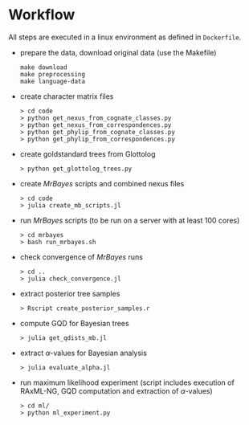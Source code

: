 # Workflow

All steps are executed in a linux environment as defined in `Dockerfile`.

- prepare the data, download original data (use the Makefile)
  ```{bash}
  make download
  make preprocessing
  make language-data
  ```

- create character matrix files

  ```{bash}
  > cd code
  > python get_nexus_from_cognate_classes.py
  > python get_nexus_from_correspondences.py  
  > python get_phylip_from_cognate_classes.py  
  > python get_phylip_from_correspondences.py
  ```

- create goldstandard trees from Glottolog

  ```{shell}
  > python get_glottolog_trees.py
  ```

- create *MrBayes* scripts and combined nexus files

  ```{shell}
  > cd code
  > julia create_mb_scripts.jl
  ```

- run *MrBayes* scripts (to be run on a server with at least 100 cores)

  ```{shell}
  > cd mrbayes
  > bash run_mrbayes.sh
  ```

- check convergence of *MrBayes* runs

  ```{shell}
  > cd ..
  > julia check_convergence.jl
  ```

- extract posterior tree samples

  ```{shell}
  > Rscript create_posterior_samples.r
  ```

- compute GQD for Bayesian trees

  ```{shell}
  > julia get_qdists_mb.jl
  ```

- extract $\alpha$-values for Bayesian analysis

  ```
  > julia evaluate_alpha.jl
  ```

- run maximum likelihood experiment (script includes execution of RAxML-NG, GQD computation and extraction of $\alpha$-values)

  ```
  > cd ml/
  > python ml_experiment.py
  ```

  
